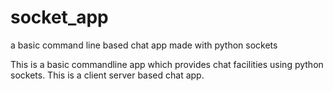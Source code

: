 # socket_app
a basic command line based chat app made with python sockets

This is a basic commandline app which provides chat facilities using python sockets. This is a client server based chat app.
